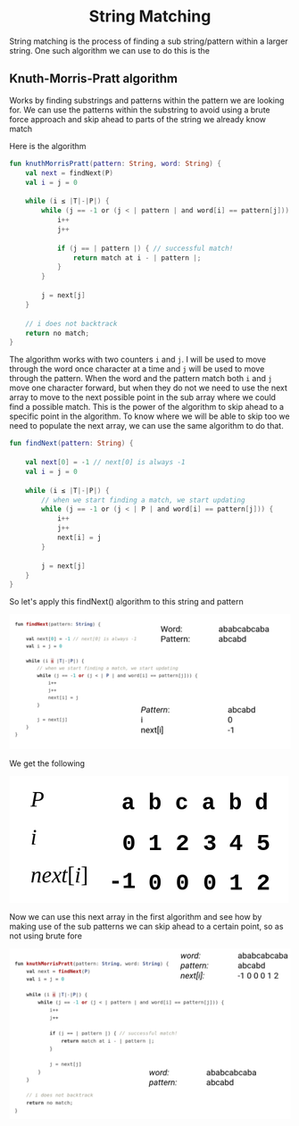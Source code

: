 <div align="center"><h1> String Matching </h1></div>

String matching is the process of finding a sub string/pattern within a larger string. One such algorithm we can use to
do this is the

## Knuth-Morris-Pratt algorithm

Works by finding substrings and patterns within the pattern we are looking for. We can use the patterns within the
substring to avoid using a brute force approach and skip ahead to parts of the string we already know match

Here is the algorithm

```kotlin
fun knuthMorrisPratt(pattern: String, word: String) {
    val next = findNext(P)
    val i = j = 0

    while (i ≤ |T|-|P|) {
        while (j == -1 or (j < | pattern | and word[i] == pattern[j])) {
            i++
            j++

            if (j == | pattern |) { // successful match!
                return match at i - | pattern |;
            }
        }
        
        j = next[j]
    }

    // i does not backtrack
    return no match;
}
```

The algorithm works with two counters `i` and `j`. I will be used to move through the word once character at a time
and `j` will be used to move through the pattern. When the word and the pattern match both `i` and `j` move one
character forward, but when they do not we need to use the next array to move to the next possible point in the sub
array where we could find a possible match. This is the power of the algorithm to skip ahead to a specific point in the
algorithm. To know where we will be able to skip too we need to populate the next array, we can use the same algorithm
to do that.

```kotlin
fun findNext(pattern: String) {

    val next[0] = -1 // next[0] is always -1
    val i = j = 0

    while (i ≤ |T|-|P|) {
        // when we start finding a match, we start updating  
        while (j == -1 or (j < | P | and word[i] == pattern[j])) {
            i++
            j++
            next[i] = j
        }

        j = next[j]
    }
}
```

So let's apply this findNext() algorithm to this string and pattern

![](images/word_and_pattern.png)

We get the following

![img.png](images/result.png)

Now we can use this next array in the first algorithm and see how by making use of the sub patterns we can skip ahead to
a certain point, so as not using brute fore

![img.png](images/algorithm.png)
